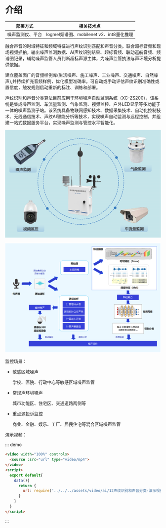 # 介绍

| 部署方式 | 相关技术点 |
| ---- | ---- |
| 噪声监测仪、平台 | logmel频谱图、mobilenet v2、int8量化推理 |

融合声音的时域特征和频域特征进行声纹识别匹配和声音分类。联合超标音频和现场视频抓拍，输出噪声监测数据、AI声纹识别结果、超标音频、联动巡航音频、频谱图记录，辅助噪声监管人员判断超标声源主体，为噪声监管执法与声环境分析提供依据。

建立覆盖面广的音频样例库(生活噪声、施工噪声、工业噪声、交通噪声、自然噪声),并持续扩充音频样例，优化模型准确率。可自动或手动评估声纹识别准确性或置信度，触发规则启动重新的标注、训练和部署。

声纹识别和声音分类算法目前应用于环境噪声自动监测系统（XC-ZS200），该系统是集成噪声监测、车流量监测、气象监测、视频监控、户外LED显示等多功能于一体的噪声监测子站。该系统具备物联网感知技术、数据采集技术、自动化控制技术、无线通信技术、声纹AI智能分析等技术，实现噪声自动监测与远程控制，并组建一站式数据服务平台，实现噪声监测与管控水平智能化。

![alt](../../../assets/img/special-topic/ai/voice-distinguish-1.png)

![alt](../../../assets/img/special-topic/ai/voice-distinguish-2.png)

监控场景：

- 敏感区域噪声

    学校、医院、行政中心等敏感区域噪声监管

- 常规声环境噪声

    城市功能区、住宅区、交通道路两侧等

- 重点源投诉监控

    商业、金融、娱乐、工厂、居民住宅等混合区域噪声监管

演示视频：

::: demo

```html
<video width="100%" controls>
  <source :src="url" type="video/mp4">
</video>
<script>
  export default{
    data(){
      return {
        url: require('../../../assets/video/ai/12声纹识别和声音分类-演示视频.mp4')
      }
    }
  }
</script>
```

:::
